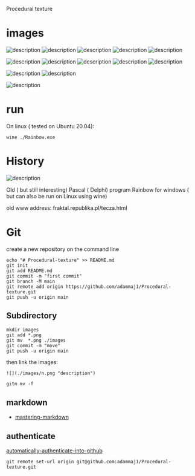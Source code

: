 Procedural texture



# images

![](./images/absz.jpg "description") 
![](./images/b.jpg "description") 
![](./images/c.jpg "description") 
![](./images/d.jpg "description") 
![](./images/e.jpg "description") 


![](./images/f.jpg "description") 
![](./images/g.jpg "description") 
![](./images/h.jpg "description") 
![](./images/hsv.jpg "description") 
![](./images/l.jpg "description") 


![](./images/maxreim.jpg "description") 
![](./images/whirl.jpg "description") 

![](./images/Jacco179SinXSinY.jpg "description") 





# run

On linux ( tested on Ubuntu 20.04): 
```
wine ./Rainbow.exe
```




# History

![](./images/delphi.gif "description")   

Old ( but still interesting) Pascal ( Delphi)  program Rainbow for windows ( but can also be run on Linux using wine)

old www address: fraktal.republika.pl/tecza.html



# Git


create a new repository on the command line

```git
echo "# Procedural-texture" >> README.md
git init
git add README.md
git commit -m "first commit"
git branch -M main
git remote add origin https://github.com/adammaj1/Procedural-texture.git
git push -u origin main
```               



## Subdirectory

```git
mkdir images
git add *.png
git mv  *.png ./images
git commit -m "move"
git push -u origin main
```
then link the images:

```txt
![](./images/n.png "description") 

```

```git
gitm mv -f 
```

## markdown
* [mastering-markdown](https://guides.github.com/features/mastering-markdown/)

## authenticate

[automatically-authenticate-into-github](https://stackoverflow.com/questions/28298861/how-to-automatically-authenticate-into-github-from-git-bash-using-my-public-and)  

```git
git remote set-url origin git@github.com:adammaj1/Procedural-texture.git
```
